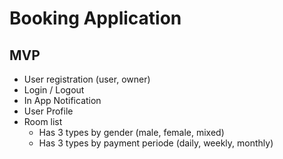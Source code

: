 # Booking Application

## MVP

- User registration (user, owner)
- Login / Logout
- In App Notification
- User Profile
- Room list
  - Has 3 types by gender (male, female, mixed)
  - Has 3 types by payment periode (daily, weekly, monthly)
